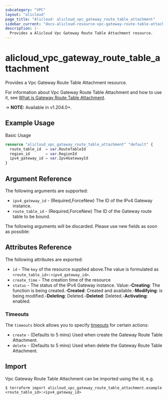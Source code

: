 ```yaml
---
subcategory: "VPC"
layout: "alicloud"
page_title: "Alicloud: alicloud_vpc_gateway_route_table_attachment"
sidebar_current: "docs-alicloud-resource-vpc-gateway-route-table-attachment"
description: |-
  Provides a Alicloud Vpc Gateway Route Table Attachment resource.
---
```


# alicloud_vpc_gateway_route_table_attachment

Provides a Vpc Gateway Route Table Attachment resource.

For information about Vpc Gateway Route Table Attachment and how to use it, see [What is Gateway Route Table Attachment](https://www.alibabacloud.com/help/en/).

-> **NOTE:** Available in v1.204.0+.

## Example Usage

Basic Usage

```terraform
resource "alicloud_vpc_gateway_route_table_attachment" "default" {
  route_table_id  = var.RouteTableId
  region_id       = var.RegionId
  ipv4_gateway_id = var.Ipv4GatewayId
}
```

## Argument Reference

The following arguments are supported:
* `ipv4_gateway_id` - (Required,ForceNew) The ID of the IPv4 Gateway instance.
* `route_table_id` - (Required,ForceNew) The ID of the Gateway route table to be bound.

The following arguments will be discarded. Please use new fields as soon as possible:



## Attributes Reference

The following attributes are exported:
* `id` - The `key` of the resource supplied above.The value is formulated as `<route_table_id>:<ipv4_gateway_id>`.
* `create_time` - The creation time of the resource
* `status` - The status of the IPv4 Gateway instance. Value:-**Creating**: The function is being created.-**Created**: Created and available.-**Modifying**: is being modified.-**Deleting**: Deleted.-**Deleted**: Deleted.-**Activating**: enabled.

### Timeouts

The `timeouts` block allows you to specify [timeouts](https://www.terraform.io/docs/configuration-0-11/resources.html#timeouts) for certain actions:
* `create` - (Defaults to 5 mins) Used when create the Gateway Route Table Attachment.
* `delete` - (Defaults to 5 mins) Used when delete the Gateway Route Table Attachment.

## Import

Vpc Gateway Route Table Attachment can be imported using the id, e.g.

```shell
$ terraform import alicloud_vpc_gateway_route_table_attachment.example <route_table_id>:<ipv4_gateway_id>
```